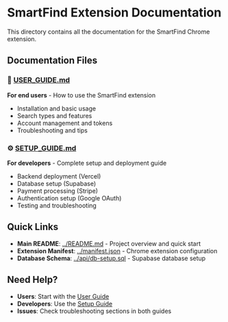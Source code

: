 # SmartFind Extension Documentation

This directory contains all the documentation for the SmartFind Chrome extension.

## Documentation Files

### 📖 [USER_GUIDE.md](./USER_GUIDE.md)
**For end users** - How to use the SmartFind extension
- Installation and basic usage
- Search types and features  
- Account management and tokens
- Troubleshooting and tips

### ⚙️ [SETUP_GUIDE.md](./SETUP_GUIDE.md)  
**For developers** - Complete setup and deployment guide
- Backend deployment (Vercel)
- Database setup (Supabase)
- Payment processing (Stripe)
- Authentication setup (Google OAuth)
- Testing and troubleshooting

## Quick Links

- **Main README**: [../README.md](../README.md) - Project overview and quick start
- **Extension Manifest**: [../manifest.json](../manifest.json) - Chrome extension configuration
- **Database Schema**: [../api/db-setup.sql](../api/db-setup.sql) - Supabase database setup

## Need Help?

- **Users**: Start with the [User Guide](./USER_GUIDE.md)
- **Developers**: Use the [Setup Guide](./SETUP_GUIDE.md)  
- **Issues**: Check troubleshooting sections in both guides 